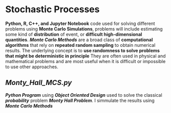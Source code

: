 # Stochastic Processes 

**Python, R, C++, and Jupyter Notebook** code used for solving different problems using **Monte Carlo Simulations**, problems will include estimating some kind of **distribution** of event, or **difficult high-dimensional quantities**. 
**_Monte Carlo Methods_** are a broad class of **computational algorithms** that rely on **repeated random sampling** to obtain numerical results. The underlying concept is to **use randomness to solve problems that might be deterministic in principle** They are often used in physical and mathematical problems and are most useful when it is difficult or impossible to use other approaches.

## _Monty_Hall_MCS.py_

**_Python Program_** using **_Object Oriented Design_** used to solve the classical **_probability_** problem **_Monty Hall Problem_**. I simmulate the results using **_Monte Carlo Methods_**
